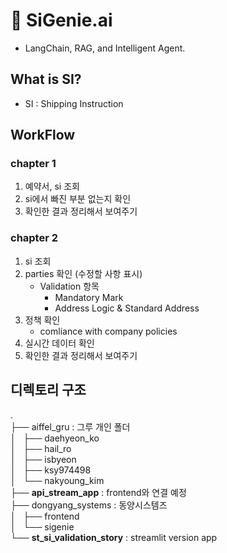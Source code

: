 # 🚢 SiGenie.ai
- LangChain, RAG, and Intelligent Agent.

## What is SI?
- SI : Shipping Instruction


## WorkFlow
### **chapter 1**

1. 예약서, si 조회 
2. si에서 빠진 부분 없는지 확인
3. 확인한 결과 정리해서 보여주기

### **chapter 2**

1. si 조회
2. parties 확인 (수정할 사항 표시)
    - Validation 항목
        - Mandatory Mark
        - Address Logic & Standard Address
3. 정책 확인
    - comliance with company policies
4. 실시간 데이터 확인
5. 확인한 결과 정리해서 보여주기

## 디렉토리 구조
.  
├── aiffel_gru : 그루 개인 폴더   
│   ├── daehyeon_ko  
│   ├── hail_ro  
│   ├── isbyeon  
│   ├── ksy974498  
│   └── nakyoung_kim   
├── **api_stream_app**  : frontend와 연결 예정   
├── dongyang_systems : 동양시스템즈   
│   ├── frontend  
│   └── sigenie  
└── **st_si_validation_story**  : streamlit version app   
